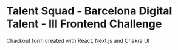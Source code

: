 # Talent Squad - Barcelona Digital Talent - III Frontend Challenge

Chackout form created with React, Next.js and Chakra UI
